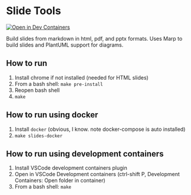 # Slide Tools

[![Open in Dev Containers](https://img.shields.io/static/v1?label=Dev%20Containers&message=Open&color=blue&logo=visualstudiocode)](https://vscode.dev/redirect?url=vscode://ms-vscode-remote.remote-containers/cloneInVolume?url=https://github.com/InnovaSolutions/slide-tools.git)

Build slides from markdown in html, pdf, and pptx formats. Uses Marp to build slides and PlantUML support for diagrams.

## How to run

1. Install chrome if not installed (needed for HTML slides)
2. From a bash shell: `make pre-install`
3. Reopen bash shell
4. `make`

## How to run using docker

1. Install `docker` (obvious, I know. note docker-compose is auto installed)
2. `make slides-docker`

## How to run using development containers

1. Install VSCode development containers plugin
2. Open in VSCode Development containers (ctrl-shift P, Development Containers: Open folder in container)
3. From a bash shell: `make`
